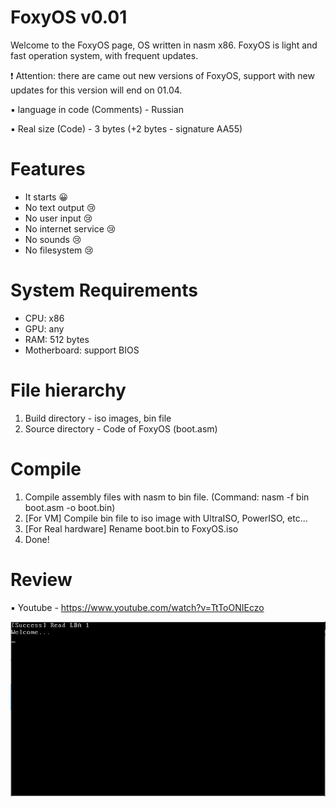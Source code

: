 # FoxyOS v0.01
Welcome to the FoxyOS page, OS written in nasm x86. 
FoxyOS is light and fast operation system, with frequent updates.

❗ Attention: there are came out new versions of FoxyOS, support with new updates for this version will end on 01.04.

▪ language in code (Comments) - Russian

▪ Real size (Code) - 3 bytes (+2 bytes - signature AA55)

# Features
- It starts 😀
- No text output 😢
- No user input 😢
- No internet service 😢
- No sounds 😢
- No filesystem 😢

# System Requirements
- CPU: x86
- GPU: any
- RAM: 512 bytes
- Motherboard: support BIOS

# File hierarchy
1. Build directory - iso images, bin file
2. Source directory - Code of FoxyOS (boot.asm)

# Compile
1. Compile assembly files with nasm to bin file. (Command: nasm -f bin boot.asm -o boot.bin)
2. [For VM] Compile bin file to iso image with UltraISO, PowerISO, etc...
2. [For Real hardware] Rename boot.bin to FoxyOS.iso
3. Done!

# Review

▪ Youtube - https://www.youtube.com/watch?v=TtToONIEczo

<img src="Screenshot.PNG" alt="" title="FoxyOS">
